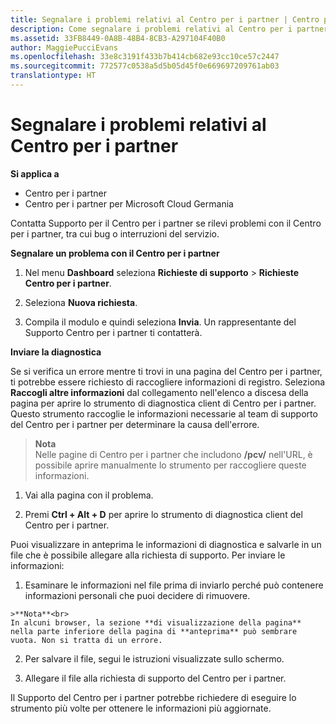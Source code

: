 ```yaml
---
title: Segnalare i problemi relativi al Centro per i partner | Centro per i partner
description: Come segnalare i problemi relativi al Centro per i partner e raccogliere informazioni di diagnostica per il nostro team di supporto.
ms.assetid: 33FB8449-0A8B-48B4-8CB3-A297104F40B0
author: MaggiePucciEvans
ms.openlocfilehash: 33e8c3191f433b7b414cb682e93cc10ce57c2447
ms.sourcegitcommit: 772577c0538a5d5b05d45f0e669697209761ab03
translationtype: HT
---
```

# <a name="report-problems-with-partner-center"></a>Segnalare i problemi relativi al Centro per i partner

**Si applica a**

-  Centro per i partner
-  Centro per i partner per Microsoft Cloud Germania

Contatta Supporto per il Centro per i partner se rilevi problemi con il Centro per i partner, tra cui bug o interruzioni del servizio.

**Segnalare un problema con il Centro per i partner**

1.  Nel menu **Dashboard** seleziona **Richieste di supporto** &gt; **Richieste Centro per i partner**.

2.  Seleziona **Nuova richiesta**.

3.  Compila il modulo e quindi seleziona **Invia**. Un rappresentante del Supporto Centro per i partner ti contatterà.

**Inviare la diagnostica**

Se si verifica un errore mentre ti trovi in una pagina del Centro per i partner, ti potrebbe essere richiesto di raccogliere informazioni di registro. Seleziona **Raccogli altre informazioni** dal collegamento nell'elenco a discesa della pagina per aprire lo strumento di diagnostica client di Centro per i partner. Questo strumento raccoglie le informazioni necessarie al team di supporto del Centro per i partner per determinare la causa dell'errore. 

>**Nota**<br>
Nelle pagine di Centro per i partner che includono **/pcv/** nell'URL, è possibile aprire manualmente lo strumento per raccogliere queste informazioni.

1.    Vai alla pagina con il problema.

2.    Premi **Ctrl + Alt + D** per aprire lo strumento di diagnostica client del Centro per i partner.

Puoi visualizzare in anteprima le informazioni di diagnostica e salvarle in un file che è possibile allegare alla richiesta di supporto. Per inviare le informazioni:

1.    Esaminare le informazioni nel file prima di inviarlo perché può contenere informazioni personali che puoi decidere di rimuovere. 

    >**Nota**<br>
    In alcuni browser, la sezione **di visualizzazione della pagina** nella parte inferiore della pagina di **anteprima** può sembrare vuota. Non si tratta di un errore.

2.    Per salvare il file, segui le istruzioni visualizzate sullo schermo.

3.    Allegare il file alla richiesta di supporto del Centro per i partner.

Il Supporto del Centro per i partner potrebbe richiedere di eseguire lo strumento più volte per ottenere le informazioni più aggiornate.

